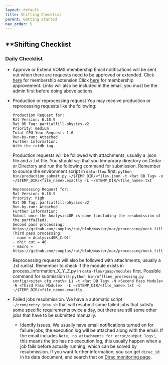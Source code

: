 ```yaml
---
layout: default
title: Shifting Checklist
parent: Getting Started
nav_order: 5
---
```


## **Shifting Checklist

### Daily Checklist
* Approve or Extend VOMS membership
  Email notifications will be sent out when there are requests need to be approved or extended.
  Click [here](https://voms.gridpp.ac.uk:8443/voms/snoplus.snolab.ca/user/search.action) for membership extension
  Click [here](https://voms.gridpp.ac.uk:8443/voms/snoplus.snolab.ca/home/login.action) for membership approvement.
  Links will also be included in the email, you must be the admin first before doing above actions
  
* Production or reprocessing request
  You may receive production or reprocessing requests like the following:
  ```
  Production Request for:
  Rat Version: 6.18.9
  Rat DB Tag: partialfill-physics-v2
  Priority: medium
  Total CPU-Year Request: 1.6
  Run-by-run: Attached
  Further Information:
  With the ratdb tag.
  ```
  Production requests will be followed with attachments, usually a .json file and a .txt file. You should `scp` that you temporary directory on Cedar or Directory and run the following command for submission. Remember to source the environment script in `data-flow` first.
  `python bin/production_submit.py ~/$TEMP_DIR/<file>.json -t <Rat DB Tag> -o ~/$TEMP_DIR/<file_name>.exactly -L ~/$TEMP_DIR/<file_name>.txt`
  
  ```
  Reprocessing Request for:
  Rat Version: 6.18.9
  Priority: high
  Rat DB Tag: partialfill-physics-v2
  Run-by-run: Attached
  Further Information:
  Submit once the Analysis40R is done (including the resubmission of the partfailed).
  Second pass processing: https://github.com/snoplus/rat/blob/master/mac/processing/neck_fill/second_pass_processing.mac
  Third pass processing:
  - name = Analysis40R_CrOff
  - nhit cut = 40
  - macro = https://github.com/snoplus/rat/blob/master/mac/processing/neck_fill/third_pass_analysis_processing_classifier.mac
  ```
  Reprocessing requests will also be followed with attachments, usually a .txt runlist. Remember to check if the module exists in process_information_X_Y_Z.py in `data-flow/gasp/modules` first. Possible command for submission is:
  `python bin/offline_processing.py config/<site>.cfg <ratV> L1 -t <Rat DB Tag> -N <Second Pass Module> -N <Third Pass Module>  -L ~/$TEMP_DIR/<file_name>.txt -o ~/$TEMP_DIR/<file_name>.exactly`

* Failed jobs resubmission.
  We have a automatic script `~/cron/retry_jobs.sh` that will resubmit some failed jobs that satisfy some specific requirements twice a day, but there are still some other jobs that have to be submitted manually.
  * Identify issues.
    We usually have email notifications turned on for failure jobs, the execution log will be attached along with the email. If the email includes `Note, no attachments for error/output logs!`, this means the job has no execution log, this usually happen when a job fails before actually running, which can be solved by resubmission. If you want further information, you can get `dirac_id` in its data document, and search that on [Dirac monitoring page](https://dirac.gridpp.ac.uk:8443/DIRAC/).
    






